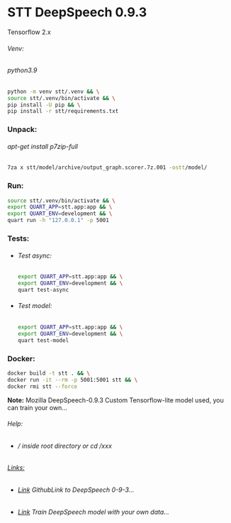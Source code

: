 STT DeepSpeech 0.9.3
====================
Tensorflow 2.x

###### Venv: 
###### python3.9
```bash
python -m venv stt/.venv && \
source stt/.venv/bin/activate && \
pip install -U pip && \
pip install -r stt/requirements.txt
```

### Unpack:
###### apt-get install p7zip-full
```bash
7za x stt/model/archive/output_graph.scorer.7z.001 -ostt/model/
```
### Run:
```bash
source stt/.venv/bin/activate && \
export QUART_APP=stt.app:app && \
export QUART_ENV=development && \
quart run -h "127.0.0.1" -p 5001
```
### Tests:
- ###### Test async:
    ````bash
    export QUART_APP=stt.app:app && \
    export QUART_ENV=development && \
    quart test-async
    ````
- ###### Test model:
    ```bash
    export QUART_APP=stt.app:app && \
    export QUART_ENV=development && \
    quart test-model
    ```  
### Docker:
```bash
docker build -t stt . && \
docker run -it --rm -p 5001:5001 stt && \
docker rmi stt --force
```
**Note:** 
Mozilla DeepSpeech-0.9.3
Custom Tensorflow-lite model used, you can train your own...
###### Help:
- ###### / inside root directory or cd /xxx  
###### [Links:]()
- ###### [Link](https://github.com/mozilla/DeepSpeech/releases/tag/v0.9.3) GithubLink to DeepSpeech 0-9-3...
- ###### [Link](https://github.com/Martin1403/STT-Tensorflow1.15.x-DeepSpeech) Train DeepSpeech model with your own data...